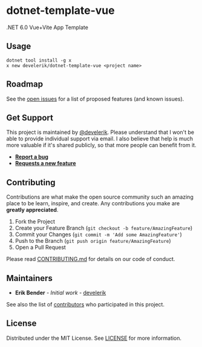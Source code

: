 # dotnet-template-vue

.NET 6.0 Vue+Vite App Template

## Usage

```shell
dotnet tool install -g x
x new develerik/dotnet-template-vue <project name>
```

## Roadmap

See the [open issues](https://github.com/develerik/dotnet-template-vue/issues) for a list of
proposed features (and known issues).

## Get Support

This project is maintained by [@develerik](https://github.com/develerik). Please understand that I
won't be able to provide individual support via email. I also believe that help is much more
valuable if it's shared publicly, so that more people can benefit from it.

- [**Report a bug**](https://github.com/develerik/dotnet-template-vue/issues/new)
- [**Requests a new feature**](https://github.com/develerik/dotnet-template-vue/issues/new)

## Contributing

Contributions are what make the open source community such an amazing place to be learn, inspire,
and create. Any contributions you make are **greatly appreciated**.

1. Fork the Project
2. Create your Feature Branch (`git checkout -b feature/AmazingFeature`)
3. Commit your Changes (`git commit -m 'Add some AmazingFeature'`)
4. Push to the Branch (`git push origin feature/AmazingFeature`)
5. Open a Pull Request

Please read [CONTRIBUTING.md](CONTRIBUTING.md) for details on our code of conduct.

## Maintainers

- **Erik Bender** - *Initial work* - [develerik](https://github.com/develerik)

See also the list of [contributors](https://github.com/develerik/dotnet-template-vue/graphs/contributors)
who participated in this project.

## License

Distributed under the MIT License. See [LICENSE](LICENSE) for more information.
